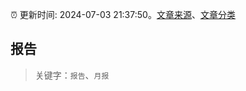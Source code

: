 :alarm_clock: 更新时间: 2024-07-03 21:37:50。[文章来源](/README.md)、[文章分类](/TAGS.md)

## 报告


> 关键字：`报告`、`月报`



